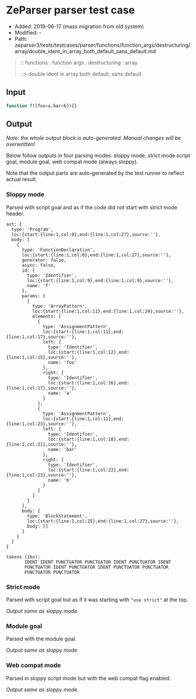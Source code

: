 # ZeParser parser test case

- Added: 2019-06-17 (mass migration from old system)
- Modified: -
- Path: zeparser3/tests/testcases/parser/functions/function_args/destructuring/array/double_ident_in_array_both_default_sans_default.md

> :: functions : function args : destructuring : array
>
> ::> double ident in array both default, sans default

## Input

`````js
function f([foo=a,bar=b]){}
`````

## Output

_Note: the whole output block is auto-generated. Manual changes will be overwritten!_

Below follow outputs in four parsing modes: sloppy mode, strict mode script goal, module goal, web compat mode (always sloppy).

Note that the output parts are auto-generated by the test runner to reflect actual result.

### Sloppy mode

Parsed with script goal and as if the code did not start with strict mode header.

`````
ast: {
  type: 'Program',
  loc:{start:{line:1,col:0},end:{line:1,col:27},source:''},
  body: [
    {
      type: 'FunctionDeclaration',
      loc:{start:{line:1,col:0},end:{line:1,col:27},source:''},
      generator: false,
      async: false,
      id: {
        type: 'Identifier',
        loc:{start:{line:1,col:9},end:{line:1,col:9},source:''},
        name: 'f'
      },
      params: [
        {
          type: 'ArrayPattern',
          loc:{start:{line:1,col:11},end:{line:1,col:24},source:''},
          elements: [
            {
              type: 'AssignmentPattern',
              loc:{start:{line:1,col:11},end:{line:1,col:17},source:''},
              left: {
                type: 'Identifier',
                loc:{start:{line:1,col:12},end:{line:1,col:15},source:''},
                name: 'foo'
              },
              right: {
                type: 'Identifier',
                loc:{start:{line:1,col:16},end:{line:1,col:17},source:''},
                name: 'a'
              }
            },
            {
              type: 'AssignmentPattern',
              loc:{start:{line:1,col:11},end:{line:1,col:23},source:''},
              left: {
                type: 'Identifier',
                loc:{start:{line:1,col:18},end:{line:1,col:21},source:''},
                name: 'bar'
              },
              right: {
                type: 'Identifier',
                loc:{start:{line:1,col:22},end:{line:1,col:23},source:''},
                name: 'b'
              }
            }
          ]
        }
      ],
      body: {
        type: 'BlockStatement',
        loc:{start:{line:1,col:25},end:{line:1,col:27},source:''},
        body: []
      }
    }
  ]
}

tokens (16x):
       IDENT IDENT PUNCTUATOR PUNCTUATOR IDENT PUNCTUATOR IDENT
       PUNCTUATOR IDENT PUNCTUATOR IDENT PUNCTUATOR PUNCTUATOR
       PUNCTUATOR PUNCTUATOR
`````

### Strict mode

Parsed with script goal but as if it was starting with `"use strict"` at the top.

_Output same as sloppy mode._

### Module goal

Parsed with the module goal.

_Output same as sloppy mode._

### Web compat mode

Parsed in sloppy script mode but with the web compat flag enabled.

_Output same as sloppy mode._
